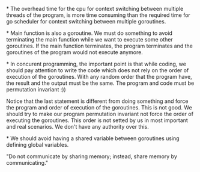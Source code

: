 \* The overhead time for the cpu for context switching between multiple threads of the program, is more time consuming than the required time for go scheduler for context switching between multiple goroutines.

\* Main function is also a goroutine. We must do something to avoid terminating the main function while we want to execute some other goroutines. If the main function terminates, the program terminates and the goroutines of the program would not execute anymore.

\* In concurent programming, the important point is that while coding, we should pay attention to write the code which does not rely on the order of execution of the goroutines. With any random order that the program have, the result and the output must be the same. The program and code must be permutation invariant :))

Notice that the last statement is different from doing something and force the program and order of execution of the goroutines. This is not good. We should try to make our program permutation invariant not force the order of executing the goroutines. This order is not setted by us in most important and real scenarios. We don't have any authority over this.

\* We should avoid having a shared variable between goroutines using defining global variables.

"Do not communicate by sharing memory; instead, share memory by communicating."